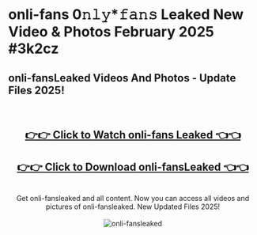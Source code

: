 # onli-fans 0𝚗𝚕𝚢*𝚏𝚊𝚗𝚜 Leaked New Video & Photos February 2025 #3k2cz

<h2>onli-fansLeaked Videos And Photos - Update Files 2025!</h2>
<br>
<div align="center">
<h2><a href="https://mediaupload.pro?title=onli-fans&ref=11F" rel="nofollow">👉👉 Click to Watch onli-fans Leaked 👈👈</a></h2>
<h2><a href="https://mediaupload.pro?title=onli-fans&ref=11F" rel="nofollow">👉👉 Click to Download onli-fansLeaked 👈👈</a></h2>
<br>
Get onli-fansleaked and all content. Now you can access all videos and pictures of onli-fansleaked. New Updated Files 2025!
<br>
<br>
<a href="https://mediaupload.pro?title=onli-fans&ref=11F" rel="nofollow" data-target="animated-image.originalLink"><img src="https://i.ibb.co/Gkj2r4b/banner.png" alt="onli-fansleaked" style="max-width: 100%; display: inline-block;" data-target="animated-image.originalImage"></a>
</div>
<br>

